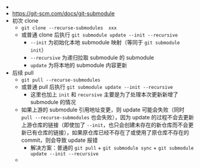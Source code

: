 -
- https://git-scm.com/docs/git-submodule
- 初次 clone
	- `git clone --recurse-submodules  xxx`
	- 或普通 clone 后执行 `git submodule update --init --recursive`
		- `--init` 为初始化本地 submodule 映射（等同于 `git submodule init`）
		- `--recursive` 为递归拉取 submodule 的 submodule
		- `update` 为将本地的 submodule 内容更新
- 后续 pull
	- `git pull --recurse-submodules`
	- 或普通 pull 后执行 `git submodule update --init --recursive`
		- 这里也加上 `init` 和 `recursive` 主要是为了处理本次更新新增了 submodule 的情况
	- 如果上游的 submodule 引用地址变更，则 update 可能会失败（同时 `pull --recurse-submodules` 也会失败），因为 update 的过程不会去更新上游仓库的链接（即使加了 `--init`，也只会创建未存在的新仓库而不会更新已有仓库的链接），如果原仓库已经不存在了或使用了原仓库不存在的 commit，则会导致 update 报错
		- 解决方案：普通的 `git pull` + `git submodule sync` + `git submodule update --init --recursive`
	-